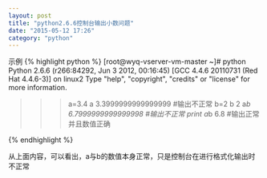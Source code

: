 ```yaml
---
layout: post
title: "python2.6.6控制台输出小数问题"
date: "2015-05-12 17:26"
category: "python"
---
```


示例
{% highlight python %}
[root@wyq-vserver-vm-master ~]# python
Python 2.6.6 (r266:84292, Jun  3 2012, 00:16:45) 
[GCC 4.4.6 20110731 (Red Hat 4.4.6-3)] on linux2
Type "help", "copyright", "credits" or "license" for more information.
>>> a=3.4
>>> a
3.3999999999999999   #输出不正常
>>> b=2
>>> b
2
>>> a*b
6.7999999999999998   #输出不正常
>>> print a*b
6.8                  #输出正常并且数值正确
>>> 
{% endhighlight %}

从上面内容，可以看出，a与b的数值本身正常，只是控制台在进行格式化输出时不正常



